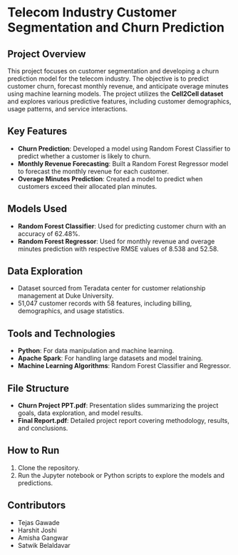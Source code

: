 # Telecom Industry Customer Segmentation and Churn Prediction

## Project Overview
This project focuses on customer segmentation and developing a churn prediction model for the telecom industry. The objective is to predict customer churn, forecast monthly revenue, and anticipate overage minutes using machine learning models. The project utilizes the **Cell2Cell dataset** and explores various predictive features, including customer demographics, usage patterns, and service interactions.

## Key Features
- **Churn Prediction**: Developed a model using Random Forest Classifier to predict whether a customer is likely to churn.
- **Monthly Revenue Forecasting**: Built a Random Forest Regressor model to forecast the monthly revenue for each customer.
- **Overage Minutes Prediction**: Created a model to predict when customers exceed their allocated plan minutes.

## Models Used
- **Random Forest Classifier**: Used for predicting customer churn with an accuracy of 62.48%.
- **Random Forest Regressor**: Used for monthly revenue and overage minutes prediction with respective RMSE values of 8.538 and 52.58.

## Data Exploration
- Dataset sourced from Teradata center for customer relationship management at Duke University.
- 51,047 customer records with 58 features, including billing, demographics, and usage statistics.

## Tools and Technologies
- **Python**: For data manipulation and machine learning.
- **Apache Spark**: For handling large datasets and model training.
- **Machine Learning Algorithms**: Random Forest Classifier and Regressor.

## File Structure
- **Churn Project PPT.pdf**: Presentation slides summarizing the project goals, data exploration, and model results.
- **Final Report.pdf**: Detailed project report covering methodology, results, and conclusions.

## How to Run
1. Clone the repository.
2. Run the Jupyter notebook or Python scripts to explore the models and predictions.

## Contributors
- Tejas Gawade
- Harshit Joshi
- Amisha Gangwar
- Satwik Belaldavar
